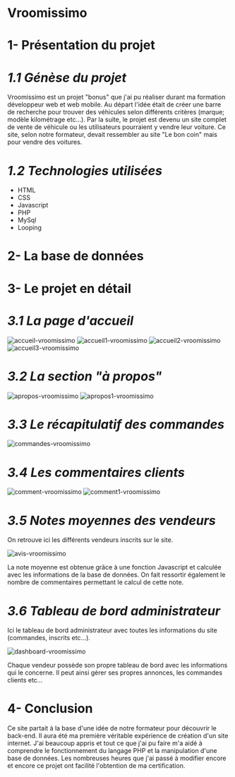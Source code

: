 # Vroomissimo

# 1- Présentation du projet

# _1.1 Génèse du projet_

Vroomissimo est un projet "bonus" que j'ai pu réaliser durant ma formation développeur web et web mobile. Au départ l'idée était de créer une barre de recherche pour trouver des véhicules selon différents critères (marque; modèle kilométrage etc...). Par la suite, le projet est devenu un site complet de vente de véhicule ou les utilisateurs pourraient y vendre leur voiture. Ce site, selon notre formateur, devait ressembler au site "Le bon coin" mais pour vendre des voitures.

# _1.2 Technologies utilisées_

- HTML
- CSS
- Javascript
- PHP
- MySql
- Looping

# 2- La base de données

# 3- Le projet en détail

# _3.1 La page d'accueil_

![accueil-vroomissimo](https://github.com/cedric-chimot/Vroomissimo/assets/106061524/4b5a2b55-9032-442b-a8db-3331078bd876)
![accueil1-vroomissimo](https://github.com/cedric-chimot/Vroomissimo/assets/106061524/bfcbd773-64c3-4ac3-9232-177607683df6)
![accueil2-vroomissimo](https://github.com/cedric-chimot/Vroomissimo/assets/106061524/e8125b86-bcff-432e-93be-20a0465bcd92)
![accueil3-vroomissimo](https://github.com/cedric-chimot/Vroomissimo/assets/106061524/e9ef14af-4a29-4ed6-a73f-28915414024f)

# _3.2 La section "à propos"_

![apropos-vroomissimo](https://github.com/cedric-chimot/Vroomissimo/assets/106061524/0a4db36c-c827-4b3e-be6d-2f3630051d7e)
![apropos1-vroomissimo](https://github.com/cedric-chimot/Vroomissimo/assets/106061524/4384dd4b-992f-4cc4-adf0-7c6cbc24f06f)

# _3.3 Le récapitulatif des commandes_

![commandes-vroomissimo](https://github.com/cedric-chimot/Vroomissimo/assets/106061524/5f15d87a-a1ae-4e22-b1a2-f70afe53ed15)

# _3.4 Les commentaires clients_

![comment-vroomissimo](https://github.com/cedric-chimot/Vroomissimo/assets/106061524/408841c4-e536-4923-b754-9b512355bd37)
![comment1-vroomissimo](https://github.com/cedric-chimot/Vroomissimo/assets/106061524/fd771d20-0347-4398-9c0f-529f92c7b035)

# _3.5 Notes moyennes des vendeurs_

On retrouve ici les différents vendeurs inscrits sur le site.

![avis-vroomissimo](https://github.com/cedric-chimot/Vroomissimo/assets/106061524/2cb0f539-061c-472c-8283-c5e3b673e911)

La note moyenne est obtenue grâce à une fonction Javascript et calculée avec les informations de la base de données. On fait ressortir également le nombre de commentaires permettant le calcul de cette note.

# _3.6 Tableau de bord administrateur_

Ici le tableau de bord administrateur avec toutes les informations du site (commandes, inscrits etc...).

![dashboard-vroomissimo](https://github.com/cedric-chimot/Vroomissimo/assets/106061524/1167dc0d-a659-4966-b09a-b0a260b95050)

Chaque vendeur possède son propre tableau de bord avec les informations qui le concerne. Il peut ainsi gérer ses propres annonces,  les commandes clients etc...

# 4- Conclusion

Ce site partait à la base d'une idée de notre formateur pour découvrir le back-end. Il aura été ma première véritable expérience de création d'un site internet. J'ai beaucoup appris et tout ce que j'ai pu faire m'a aidé à comprendre le fonctionnement du langage PHP et la manipulation d'une base de données. Les nombreuses heures que j'ai passé à modifier encore et encore ce projet ont facilité l'obtention de ma certification.
